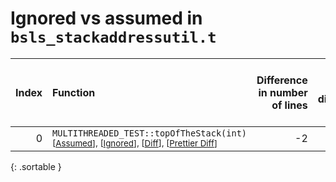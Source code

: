 # Ignored vs assumed in `bsls_stackaddressutil.t`

<script src="../sorttable.js"></script>

|   Index | Function                                                                                                                                                |   Difference in number of lines |   Function size difference in bytes |   Number of lines in assumed build |   Number of bytes in assumed build |   Number of lines in ignored build |   Number of bytes in ignored build |
|--------:|:--------------------------------------------------------------------------------------------------------------------------------------------------------|--------------------------------:|------------------------------------:|-----------------------------------:|-----------------------------------:|-----------------------------------:|-----------------------------------:|
|       0 | `MULTITHREADED_TEST::topOfTheStack(int)` <sup>\[[Assumed](0-assume)\], \[[Ignored](0-none)\], \[[Diff](0.diff.html)\], \[[Prettier Diff](0-diff.html)\] |                              -2 |                                   0 |                                216 |                                896 |                                218 |                                896 |
{: .sortable }
